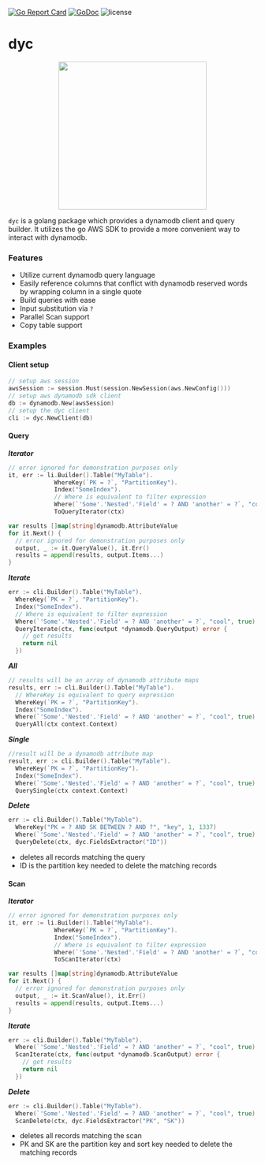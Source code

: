 [![Go Report Card](https://goreportcard.com/badge/github.com/darwayne/dyc)](https://goreportcard.com/report/github.com/darwayne/dyc)
[![GoDoc](https://godoc.org/github.com/darwayne/dyc?status.svg)](https://godoc.org/github.com/darwayne/dyc)
![license](https://img.shields.io/github/license/darwayne/dyc)
# dyc

<p align="center"><img src="https://user-images.githubusercontent.com/2807589/92316080-1184e180-efbd-11ea-96a4-df774348ad67.png" width="300"></p>

`dyc` is a golang package which provides a dynamodb client and query builder. It utilizes the go AWS SDK to provide a more convenient way to interact with dynamodb.

### Features
 - Utilize current dynamodb query language
 - Easily reference columns that conflict with dynamodb reserved words by wrapping column in a single quote
 - Build queries with ease
 - Input substitution via `?`
 - Parallel Scan support
 - Copy table support

### Examples

#### Client setup
```go
// setup aws session
awsSession := session.Must(session.NewSession(aws.NewConfig()))
// setup aws dynamodb sdk client
db := dynamodb.New(awsSession)
// setup the dyc client
cli := dyc.NewClient(db)
```

#### Query

***Iterator***
```go
// error ignored for demonstration purposes only
it, err := li.Builder().Table("MyTable").
             WhereKey(`PK = ?`, "PartitionKey").
             Index("SomeIndex").
             // Where is equivalent to filter expression
             Where(`'Some'.'Nested'.'Field' = ? AND 'another' = ?`, "cool", true).
             ToQueryIterator(ctx)

var results []map[string]dynamodb.AttributeValue
for it.Next() {
  // error ignored for demonstration purposes only
  output, _ := it.QueryValue(), it.Err()
  results = append(results, output.Items...)
}
```
***Iterate***
```go
err := cli.Builder().Table("MyTable").
  WhereKey(`PK = ?`, "PartitionKey").
  Index("SomeIndex").
  // Where is equivalent to filter expression
  Where(`'Some'.'Nested'.'Field' = ? AND 'another' = ?`, "cool", true).
  QueryIterate(ctx, func(output *dynamodb.QueryOutput) error {
    // get results
    return nil
  })
```

***All***
```go
// results will be an array of dynamodb attribute maps
results, err := cli.Builder().Table("MyTable").
  // WhereKey is equivalent to query expression
  WhereKey(`PK = ?`, "PartitionKey").
  Index("SomeIndex").
  Where(`'Some'.'Nested'.'Field' = ? AND 'another' = ?`, "cool", true).
  QueryAll(ctx context.Context)
```

***Single***
```go
//result will be a dynamodb attribute map
result, err := cli.Builder().Table("MyTable").
  WhereKey(`PK = ?`, "PartitionKey").
  Index("SomeIndex").
  Where(`'Some'.'Nested'.'Field' = ? AND 'another' = ?`, "cool", true).
  QuerySingle(ctx context.Context)
```

***Delete***
```go
err := cli.Builder().Table("MyTable").
  WhereKey("PK = ? AND SK BETWEEN ? AND ?", "key", 1, 1337)
  Where(`'Some'.'Nested'.'Field' = ? AND 'another' = ?`, "cool", true).
  QueryDelete(ctx, dyc.FieldsExtractor("ID"))
```
 - deletes all records matching the query
 - ID is the partition key needed to delete the matching records


#### Scan
***Iterator***
```go
// error ignored for demonstration purposes only
it, err := li.Builder().Table("MyTable").
             WhereKey(`PK = ?`, "PartitionKey").
             Index("SomeIndex").
             // Where is equivalent to filter expression
             Where(`'Some'.'Nested'.'Field' = ? AND 'another' = ?`, "cool", true).
             ToScanIterator(ctx)

var results []map[string]dynamodb.AttributeValue
for it.Next() {
  // error ignored for demonstration purposes only
  output, _ := it.ScanValue(), it.Err()
  results = append(results, output.Items...)
}
```

***Iterate***
```go
err := cli.Builder().Table("MyTable").
  Where(`'Some'.'Nested'.'Field' = ? AND 'another' = ?`, "cool", true).
  ScanIterate(ctx, func(output *dynamodb.ScanOutput) error {
    // get results
    return nil
  })
```


***Delete***
```go
err := cli.Builder().Table("MyTable").
  Where(`'Some'.'Nested'.'Field' = ? AND 'another' = ?`, "cool", true).
  ScanDelete(ctx, dyc.FieldsExtractor("PK", "SK"))
```
 - deletes all records matching the scan
 - PK and SK are the partition key and sort key needed to delete the matching records

